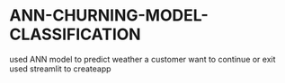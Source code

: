 # ANN-CHURNING-MODEL-CLASSIFICATION
used ANN model to predict weather a customer want to continue or exit used streamlit to createapp
